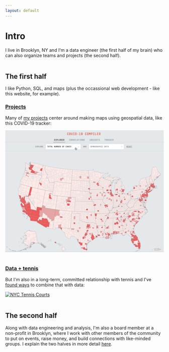```yaml
---
layout: default
---
```

<h1>Intro</h1>

I live in Brooklyn, NY and I'm a data engineer (the first half of my brain) who can also organize teams and projects (the second half).
<br>
<br>
<h2>The first half</h2>

I like Python, SQL, and maps (plus the occassional web development - like this website, for example).

<h3><a href="./projects">Projects</a></h3>

Many of <a href="./projects">my projects</a> center around making maps using geospatial data, like this COVID-19 tracker:

<a href="./projects"><img src="assets/images/covid-map.gif" alt="COVID-19 Tracker"></a>
<br>
<br>
<h3><a href="./data-and-tennis">Data + tennis</a></h3>

But I'm also in a long-term, committed relationship with tennis and I've <a href="./data-and-tennis">found ways</a> to combine that with data:

<a href="./data-and-tennis"><img src="assets/images/tennis-map.gif" alt="NYC Tennis Courts"></a>
<br>
<br>
<h2>The second half</h2>

Along with data engineering and analysis, I'm also a board member at a non-profit in Brooklyn, where I work with other members of the community to put on events, raise money, and build connections with like-minded groups. I explain the two halves in more detail <a href="./bio">here</a>.